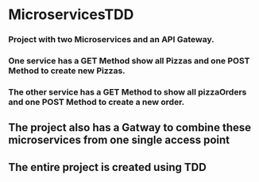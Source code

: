# MicroservicesTDD

### Project with two Microservices and an API Gateway.
### One service has a GET Method show all Pizzas and one POST Method to create new Pizzas.
### The other service has a GET Method to show all pizzaOrders and one POST Method to create a new order.
## The project also has a Gatway to combine these microservices from one single access point

## The entire project is created using TDD
